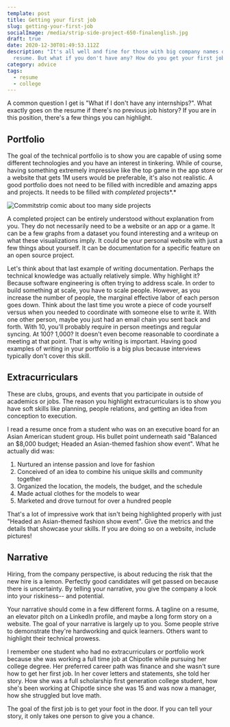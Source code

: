 ```yaml
---
template: post
title: Getting your first job
slug: getting-your-first-job
socialImage: /media/strip-side-project-650-finalenglish.jpg
draft: true
date: 2020-12-30T01:49:53.112Z
description: "It's all well and fine for those with big company names on their
  resume. But what if you don't have any? How do you get your first job? "
category: advice
tags:
  - resume
  - college
---
```

A common question I get is "What if I don't have any internships?". What exactly goes on the resume if there's no previous job history? If you are in this position, there's a few things you can highlight.

## Portfolio

The goal of the technical portfolio is to show you are capable of using some different technologies and you have an interest in tinkering. While of course, having something extremely impressive like the top game in the app store or a website that gets 1M users would be preferable, it's also not realistic. A good portfolio does not need to be filled with incredible and amazing apps and projects. It needs to be filled with *completed* projects*.*

![Commitstrip comic about too many side projects](/media/strip-side-project-650-finalenglish.jpg "The current state of my Github")

A completed project can be entirely understood without explanation from you. They do not necessarily need to be a website or an app or a game. It can be a few graphs from a dataset you found interesting and a writeup on what these visualizations imply. It could be your personal website with just a few things about yourself. It can be documentation for a specific feature on an open source project.

Let's think about that last example of writing documentation. Perhaps the technical knowledge was actually relatively simple. Why highlight it? Because software engineering is often trying to address scale. In order to build something at scale, you have to scale people. However, as you increase the number of people, the marginal effective labor of each person goes down. Think about the last time you wrote a piece of code yourself versus when you needed to coordinate with someone else to write it. With one other person, maybe you just had an email chain you sent back and forth. With 10, you'll probably require in person meetings and regular syncing. At 100? 1,000? It doesn't even become reasonable to coordinate a meeting at that point. That is why writing is important. Having good examples of writing in your portfolio is a big plus because interviews typically don't cover this skill.

## Extracurriculars

These are clubs, groups, and events that you participate in outside of academics or jobs. The reason you highlight extracurriculars is to show you have soft skills like planning, people relations, and getting an idea from conception to execution. 

I read a resume once from a student who was on an executive board for an Asian American student group. His bullet point underneath said "Balanced an $8,000 budget; Headed an Asian-themed fashion show event". What he actually did was:

1. Nurtured an intense passion and love for fashion
2. Conceived of an idea to combine his unique skills and community together
3. Organized the location, the models, the budget, and the schedule
4. Made actual clothes for the models to wear
5. Marketed and drove turnout for over a hundred people

That's a lot of impressive work that isn't being highlighted properly with just "Headed an Asian-themed fashion show event". Give the metrics and the details that showcase your skills. If you are doing so on a website, include pictures! 

## Narrative

Hiring, from the company perspective, is about reducing the risk that the new hire is a lemon. Perfectly good candidates will get passed on because there is uncertainty. By telling your narrative, you give the company a look into your riskiness-- and potential. 

Your narrative should come in a few different forms. A tagline on a resume, an elevator pitch on a LinkedIn profile, and maybe a long form story on a website. The goal of your narrative is largely up to you. Some people strive to demonstrate they're hardworking and quick learners. Others want to highlight their technical prowess. 

I remember one student who had no extracurriculars or portfolio work because she was working a full time job at Chipotle while pursuing her college degree. Her preferred career path was finance and she wasn't sure how to get her first job. In her cover letters and statements, she told her story. How she was a full scholarship first generation college student, how she's been working at Chipotle since she was 15 and was now a manager, how she struggled but love math. 

The goal of the first job is to get your foot in the door. If you can tell your story, it only takes one person to give you a chance.